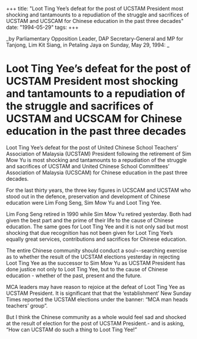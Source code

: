+++ 
title: "Loot Ting Yee’s defeat for the post of UCSTAM President most shocking and tantamounts to a repudiation of the struggle and sacrifices of UCSTAM and UCSCAM for Chinese education in the past three decades"
date: "1994-05-29"
tags:
+++

_by Parliamentary Opposition Leader, DAP Secretary-General and MP for Tanjong, Lim Kit Siang, in Petaling Jaya on Sunday, May 29, 1994:	_

# Loot Ting Yee’s defeat for the post of UCSTAM President most shocking and tantamounts to a repudiation of the struggle and sacrifices of UCSTAM and UCSCAM for Chinese education in the past three decades

Loot Ting Yee’s defeat for the post of United Chinese School Teachers’ Association of Malaysia (UCSTAM) President following the retirement of Sim Mow Yu is most shocking and tantamounts to a repudiation of the struggle and sacrifices of UCSTAM and United Chinese School Committees’ Association of Malaysia (UCSCAM) for Chinese education in the past three decades.</u>

For the last thirty years, the three key figures in UCSCAM and UCSTAM who stood out in the defence, preservation and development of Chinese education were Lim Fong Seng, Sim Mow Yu and Loot Ting Yee.

Lim Fong Seng retired in 1990 while Sim Mow Yu retired yesterday. Both had given the best part and the prime of their life to the cause of Chinese education. The same goes for Loot Ting Yee and it is not only sad but most shocking that due recognition has not been given for Loot Ting Yee’s equally great services, contributions and sacrifices for Chinese education.

The entire Chinese community should conduct a soul¬-searching exercise as to whether the result of the UCSTAM elections yesterday in rejecting Loot Ting Yee as the successor to Sim Mow Yu as UCSTAM President has done justice not only to Loot Ting Yee, but to the cause of Chinese education - whether of the past, present and the future.

MCA leaders may have reason to rejoice at the defeat of Loot Ting Yee as UCSTAM President. It is significant that that the ‘establishment’ New Sunday Times reported the UCSTAM elections under the banner: “MCA man heads teachers’ group”.

But I think the Chinese community as a whole would feel sad and shocked at the result of election for the post of UCSTAM President.- and is asking, “How can UCSTAM do such a thing to Loot Ting Yee!”
 
